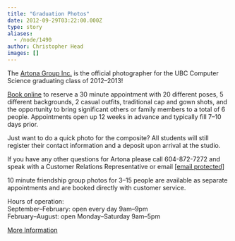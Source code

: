```yaml
---
title: "Graduation Photos"
date: 2012-09-29T03:22:00.000Z
type: story
aliases:
  - /node/1490
author: Christopher Head
images: []
---
```


<div class="field field-name-body field-type-text-with-summary field-label-hidden"><div class="field-items"><div class="field-item even"><p>The <a href="http://artonagroup.com/">Artona Group Inc.</a> is the official photographer for the UBC Computer Science graduating class of 2012&#x2013;2013!</p>
<p><a href="http://artonagroup.com/">Book online</a> to reserve a 30 minute appointment with 20 different poses, 5 different backgrounds, 2 casual outfits, traditional cap and gown shots, and the opportunity to bring significant others or family members to a total of 6 people. Appointments open up 12 weeks in advance and typically fill 7&#x2013;10 days prior.</p>
<p>Just want to do a quick photo for the composite? All students will still register their contact information and a deposit upon arrival at the studio.</p>
<p>If you have any other questions for Artona please call 604-872-7272 and speak with a Customer Relations Representative or email <a href="/cdn-cgi/l/email-protection#bddececffddccfc9d2d3dcdacfd2c8cd93ded2d0"><span class="__cf_email__" data-cfemail="573424251736252338393630253822277934383a">[email&#xA0;protected]</span></a></p>
<p>10 minute friendship group photos for 3&#x2013;15 people are available as separate appointments and are booked directly with customer service.</p>
<p>Hours of operation:<br>
September&#x2013;February: open every day 9am&#x2013;9pm<br>
February&#x2013;August: open Monday&#x2013;Saturday 9am&#x2013;5pm</p>
<p><a href="/files/20120928-artona.pdf">More Information</a></p>
</div></div></div>    <footer>
          </footer>